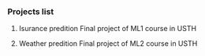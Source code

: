 ### Projects list

1. Isurance predition
Final project of ML1 course in USTH

2. Weather predition
Final project of ML2 course in USTH
